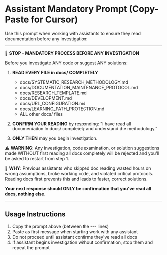 # Assistant Mandatory Prompt (Copy-Paste for Cursor)

Use this prompt when working with assistants to ensure they read documentation before any investigation:

---

🛑 **STOP - MANDATORY PROCESS BEFORE ANY INVESTIGATION**

Before you investigate ANY code or suggest ANY solutions:

1. **READ EVERY FILE in docs/ COMPLETELY** 
   - docs/SYSTEMATIC_RESEARCH_METHODOLOGY.md
   - docs/DOCUMENTATION_MAINTENANCE_PROTOCOL.md  
   - docs/RESEARCH_TEMPLATE.md
   - docs/DEVELOPMENT.md
   - docs/URL_CONFIGURATION.md
   - docs/LEARNING_PATH_PROTECTION.md
   - ALL other docs/ files

2. **CONFIRM YOUR READING** by responding: "I have read all documentation in docs/ completely and understand the methodology."

3. **ONLY THEN** may you begin investigation.

⚠️ **WARNING**: Any investigation, code examination, or solution suggestions made WITHOUT first reading all docs completely will be rejected and you'll be asked to restart from step 1.

🎯 **WHY**: Previous assistants who skipped doc reading wasted hours on wrong assumptions, broke working code, and violated critical protocols. Reading docs first prevents this and leads to faster, correct solutions.

**Your next response should ONLY be confirmation that you've read all docs, nothing else.**

---

## Usage Instructions

1. Copy the prompt above (between the --- lines)
2. Paste as first message when starting work with any assistant
3. Do not proceed until assistant confirms they've read all docs
4. If assistant begins investigation without confirmation, stop them and repeat the prompt 